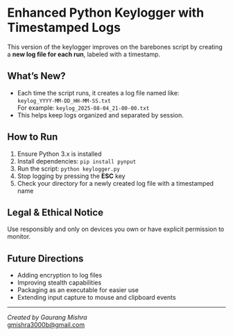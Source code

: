# Enhanced Python Keylogger with Timestamped Logs

This version of the keylogger improves on the barebones script by creating a **new log file for each run**, labeled with a timestamp.

## What’s New?

- Each time the script runs, it creates a log file named like:  
  `keylog_YYYY-MM-DD_HH-MM-SS.txt`  
  For example: `keylog_2025-08-04_21-00-00.txt`
- This helps keep logs organized and separated by session.

## How to Run

1. Ensure Python 3.x is installed  
2. Install dependencies: `pip install pynput`  
3. Run the script: `python keylogger.py`  
4. Stop logging by pressing the **ESC** key  
5. Check your directory for a newly created log file with a timestamped name

## Legal & Ethical Notice

Use responsibly and only on devices you own or have explicit permission to monitor.

## Future Directions

- Adding encryption to log files  
- Improving stealth capabilities  
- Packaging as an executable for easier use  
- Extending input capture to mouse and clipboard events

---

*Created by Gaurang Mishra*  
gmishra3000b@gmail.com
